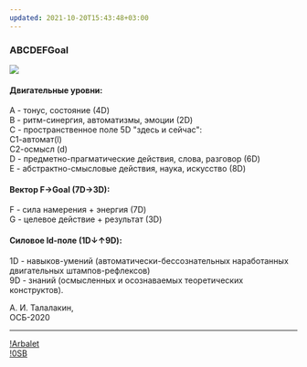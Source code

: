 ```yaml
---
updated: 2021-10-20T15:43:48+03:00
---
```


### ABCDEFGoal
![](https://telegra.ph/file/591dc1e98963a1b24f844.jpg)
#### Двигательные уровни:   
A - тонус, состояние (4D)   
B - ритм-синергия, автоматизмы, эмоции (2D)   
C - пространственное поле 5D "здесь и сейчас":    
С1-автомат(l)   
С2-осмысл (d)  
D - предметно-прагматические действия, слова, разговор (6D)   
E - абстрактно-смысловые действия, наука, искусство (8D)   
 
#### Вектор F→Goal (7D→3D):   
F - сила намерения + энергия (7D)   
G - целевое действие + результат (3D)   
 
#### Силовое ld-поле (1D↓↑9D):      
1D - навыков-умений (автоматически-бессознательных наработанных двигательных штампов-рефлексов)   
9D - знаний (осмысленных и осознаваемых теоретических конструктов).  

А. И. Талалакин,   
ОСБ-2020   

***
[!Arbalet](!Arbalet.md)  
[!0SB](!0SB.md)
